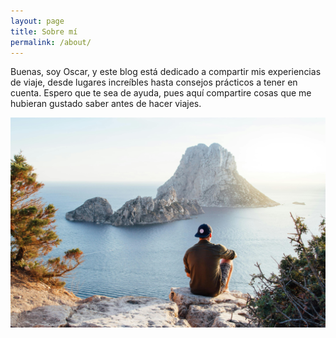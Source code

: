 ```yaml
---
layout: page
title: Sobre mí
permalink: /about/
---
```

Buenas, soy Oscar, y este blog está dedicado a compartir mis experiencias de viaje,
desde lugares increíbles hasta consejos prácticos a tener en cuenta. Espero
que te sea de ayuda, pues aquí compartire cosas que me hubieran gustado saber antes de hacer viajes.

![Sobre mí](/assets/images/sobremi.jpg)